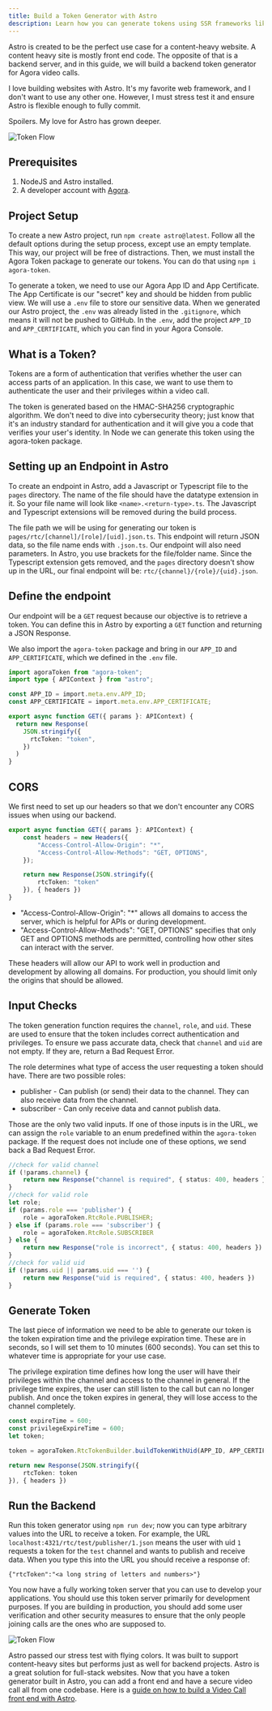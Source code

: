 ```yaml
---
title: Build a Token Generator with Astro
description: Learn how you can generate tokens using SSR frameworks like Astro.
---
```


Astro is created to be the perfect use case for a content-heavy website. A content heavy site is mostly front end code. The opposite of that is a backend server, and in this guide, we will build a backend token generator for Agora video calls. 

I love building websites with Astro. It's my favorite web framework, and I don't want to use any other one. However, I must stress test it and ensure Astro is flexible enough to fully commit.

Spoilers. My love for Astro has grown deeper. 

![Token Flow](assets/token-flow.png)

## Prerequisites
1. NodeJS and Astro installed.
2. A developer account with [Agora](https://console.agora.io/).

## Project Setup
To create a new Astro project, run `npm create astro@latest`. Follow all the default options during the setup process, except use an empty template. This way, our project will be free of distractions. Then, we must install the Agora Token package to generate our tokens. You can do that using `npm i agora-token`.

To generate a token, we need to use our Agora App ID and App Certificate. The App Certificate is our "secret" key and should be hidden from public view. We will use a `.env` file to store our sensitive data. When we generated our Astro project, the `.env` was already listed in the `.gitignore`, which means it will not be pushed to GitHub. In the `.env`, add the project `APP_ID` and `APP_CERTIFICATE`, which you can find in your Agora Console.

## What is a Token?
Tokens are a form of authentication that verifies whether the user can access parts of an application. In this case, we want to use them to authenticate the user and their privileges within a video call. 

The token is generated based on the HMAC-SHA256 cryptographic algorithm. We don't need to dive into cybersecurity theory; just know that it's an industry standard for authentication and it will give you a code that verifies your user's identity. In Node we can generate this token using the agora-token package.

## Setting up an Endpoint in Astro
To create an endpoint in Astro, add a Javascript or Typescript file to the `pages` directory. The name of the file should have the datatype extension in it. So your file name will look like `<name>.<return-type>.ts`. The Javascript and Typescript extensions will be removed during the build process.

The file path we will be using for generating our token is `pages/rtc/[channel]/[role]/[uid].json.ts`. This endpoint will return JSON data, so the file name ends with `.json.ts`. Our endpoint will also need parameters. In Astro, you use brackets for the file/folder name. Since the Typescript extension gets removed, and the `pages` directory doesn't show up in the URL, our final endpoint will be: `rtc/{channel}/{role}/{uid}.json`.

## Define the endpoint
Our endpoint will be a `GET` request because our objective is to retrieve a token. You can define this in Astro by exporting a `GET` function and returning a JSON Response.

We also import the `agora-token` package and bring in our `APP_ID` and `APP_CERTIFICATE`, which we defined in the `.env` file.


```ts
import agoraToken from "agora-token";
import type { APIContext } from "astro";

const APP_ID = import.meta.env.APP_ID;
const APP_CERTIFICATE = import.meta.env.APP_CERTIFICATE;

export async function GET({ params }: APIContext) {
  return new Response(
    JSON.stringify({
      rtcToken: "token",
    })
  )
}
```

## CORS
We first need to set up our headers so that we don't encounter any CORS issues when using our backend.

```ts
export async function GET({ params }: APIContext) {
    const headers = new Headers({
        "Access-Control-Allow-Origin": "*",
        "Access-Control-Allow-Methods": "GET, OPTIONS",
    });

    return new Response(JSON.stringify({
        rtcToken: "token"
    }), { headers })
}
```

* "Access-Control-Allow-Origin": "*" allows all domains to access the server, which is helpful for APIs or during development.
* "Access-Control-Allow-Methods": "GET, OPTIONS" specifies that only GET and OPTIONS methods are permitted, controlling how other sites can interact with the server.

These headers will allow our API to work well in production and development by allowing all domains. For production, you should limit only the origins that should be allowed.

## Input Checks
The token generation function requires the `channel`, `role`, and `uid`. These are used to ensure that the token includes correct authentication and privileges. To ensure we pass accurate data, check that `channel` and `uid` are not empty. If they are, return a Bad Request Error.

The role determines what type of access the user requesting a token should have. There are two possible roles:
* publisher - Can publish (or send) their data to the channel. They can also receive data from the channel.
* subscriber - Can only receive data and cannot publish data.

Those are the only two valid inputs. If one of those inputs is in the URL, we can assign the `role` variable to an enum predefined within the `agora-token` package. If the request does not include one of these options, we send back a Bad Request Error.

```ts
//check for valid channel
if (!params.channel) {
    return new Response("channel is required", { status: 400, headers })
}
//check for valid role
let role;
if (params.role === 'publisher') {
    role = agoraToken.RtcRole.PUBLISHER;
} else if (params.role === 'subscriber') {
    role = agoraToken.RtcRole.SUBSCRIBER
} else {
    return new Response("role is incorrect", { status: 400, headers })
}
//check for valid uid
if (!params.uid || params.uid === '') {
    return new Response("uid is required", { status: 400, headers })
}
```

## Generate Token
The last piece of information we need to be able to generate our token is the token expiration time and the privilege expiration time. These are in seconds, so I will set them to 10 minutes (600 seconds). You can set this to whatever time is appropriate for your use case.

The privilege expiration time defines how long the user will have their privileges within the channel and access to the channel in general. If the privilege time expires, the user can still listen to the call but can no longer publish. And once the token expires in general, they will lose access to the channel completely.

```ts
const expireTime = 600;
const privilegeExpireTime = 600;
let token;

token = agoraToken.RtcTokenBuilder.buildTokenWithUid(APP_ID, APP_CERTIFICATE, params.channel, params.uid, role, expireTime, privilegeExpireTime);

return new Response(JSON.stringify({
    rtcToken: token
}), { headers })
```

## Run the Backend
Run this token generator using `npm run dev`; now you can type arbitrary values into the URL to receive a token. For example, the URL `localhost:4321/rtc/test/publisher/1.json` means the user with uid `1` requests a token for the `test` channel and wants to publish and receive data. When you type this into the URL you should receive a response of: 

```
{"rtcToken":"<a long string of letters and numbers>"}
```

You now have a fully working token server that you can use to develop your applications. You should use this token server primarily for development purposes. If you are building in production, you should add some user verification and other security measures to ensure that the only people joining calls are the ones who are supposed to.

![Token Flow](assets/token-flow.png)

Astro passed our stress test with flying colors. It was built to support content-heavy sites but performs just as well for backend projects. Astro is a great solution for full-stack websites. Now that you have a token generator built in Astro, you can add a front end and have a secure video call all from one codebase. Here is a [guide on how to build a Video Call front end with Astro](https://www.agora.io/en/blog/build-a-video-call-app-with-astro-and-reactjs/).
